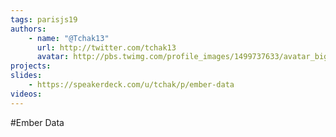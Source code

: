 ```yaml
---
tags: parisjs19
authors:
    - name: "@Tchak13"
      url: http://twitter.com/tchak13
      avatar: http://pbs.twimg.com/profile_images/1499737633/avatar_bigger.jpg
projects:
slides:
    - https://speakerdeck.com/u/tchak/p/ember-data
videos:
---
```

#Ember Data
